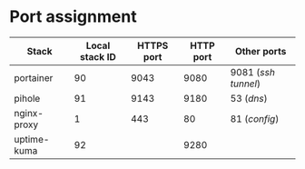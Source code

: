 # Port assignment

| Stack       | Local stack ID | HTTPS port | HTTP port | Other ports         |
| ----------- | -------------- | ---------- | --------- | ------------------- |
| portainer   | 90             | 9043       | 9080      | 9081 (*ssh tunnel*) |
| pihole      | 91             | 9143       | 9180      | 53 (*dns*)          |
| nginx-proxy | 1              | 443        | 80        | 81 (*config*)       |
| uptime-kuma | 92             |            | 9280      |                     |